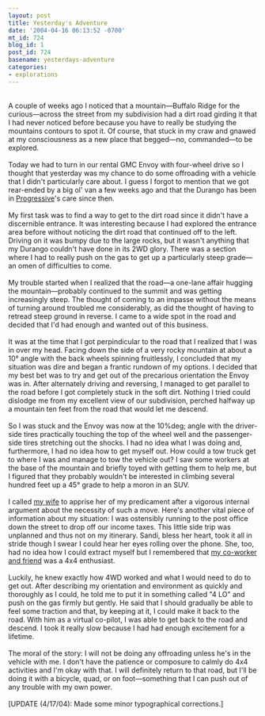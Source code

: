 ```yaml
---
layout: post
title: Yesterday's Adventure
date: '2004-04-16 06:13:52 -0700'
mt_id: 724
blog_id: 1
post_id: 724
basename: yesterdays-adventure
categories:
- explorations
---
```

<br />A couple of weeks ago I noticed that a mountain&#x2014;Buffalo Ridge for the curious&#x2014;across the street from my subdivision had a dirt road girding it that I had never noticed before because you have to really be studying the mountains contours to spot it. Of course, that stuck in my craw and gnawed at my consciousness as a new place that begged&#x2014;no, commanded&#x2014;to be explored.<br /><br />Today we had to turn in our rental GMC Envoy with four-wheel drive so I thought that yesterday was my chance to do some offroading with a vehicle that I didn't particularly care about. I guess I forgot to mention that we got rear-ended by a big ol' van a few weeks ago and that the Durango has been in <a href="http://www.progressive.com/">Progressive</a>'s care since then.<br /><br />My first task was to find a way to get to the dirt road since it didn't have a discernible entrance. It was interesting because I had explored the entrance area before without noticing the dirt road that continued off to the left. Driving on it was bumpy due to the large rocks, but it wasn't anything that my Durango couldn't have done in its 2WD glory. There was a section where I had to really push on the gas to get up a particularly steep grade&#x2014;an omen of difficulties to come.<br /><br />My trouble started when I realized that the road&#x2014;a one-lane affair hugging the mountain&#x2014;probably continued to the summit and was getting increasingly steep. The thought of coming to an impasse without the means of turning around troubled me considerably, as did the thought of having to retread steep ground in reverse. I came to a wide spot in the road and decided that I'd had enough and wanted out of this business.<br /><br />It was at the time that I got perpindicular to the road that I realized that I was in over my head. Facing down the side of a very rocky mountain at about a 10&#xB0; angle with the back wheels spinning fruitlessly, I concluded that my situation was dire and began a frantic rundown of my options. I decided that my best bet was to try and get out of the precarious orientation the Envoy was in. After alternately driving and reversing, I managed to get parallel to the road before I got completely stuck in the soft dirt. Nothing I tried could dislodge me from my excellent view of our subdivision, perched halfway up a mountain ten feet from the road that would let me descend.<br /><br />So I was stuck and the Envoy was now at the 10%deg; angle with the driver-side tires practically touching the top of the wheel well and the passenger-side tires stretching out the shocks. I had no idea what I was doing and, furthermore, I had no idea how to get myself out. How could a tow truck get to where I was and manage to tow the vehicle out? I saw some workers at the base of the mountain and briefly toyed with getting them to help me, but I figured that they probably wouldn't be interested in climbing several hundred feet up a 45&#xB0; grade to help a moron in an SUV.<br /><br />I called <a href="/values/people/sandibrown.cfm">my wife</a> to apprise her of my predicament after a vigorous internal argument about the necessity of such a move. Here's another vital piece of information about my situation: I was ostensibly running to the post office down the street to drop off our income taxes. This little side trip was unplanned and thus not on my itinerary. Sandi, bless her heart, took it all in stride though I swear I could hear her eyes rolling over the phone. She, too, had no idea how I could extract myself but I remembered that <a href="http://www.defrane.com/">my co-worker and friend</a> was a 4x4 enthusiast.<br /><br />Luckily, he knew exactly how 4WD worked and what I would need to do to get out. After describing my orientation and environment as quickly and thoroughly as I could, he told me to put it in something called "4 LO" and push on the gas firmly but gently. He said that I should gradually be able to feel some traction and that, by keeping at it, I could make it back to the road. With him as a virtual co-pilot, I was able to get back to the road and descend. I took it really slow because I had had enough excitement for a lifetime.<br /><br />The moral of the story: I will not be doing any offroading unless he's in the vehicle with me. I don't have the patience or composure to calmly do 4x4 activities and I'm okay with that. I will definitely return to that road, but I'll be doing it with a bicycle, quad, or on foot&#x2014;something that I can push out of any trouble with my own power.<br /><br />[UPDATE (4/17/04): Made some minor typographical corrections.]<br /><br /><br />
